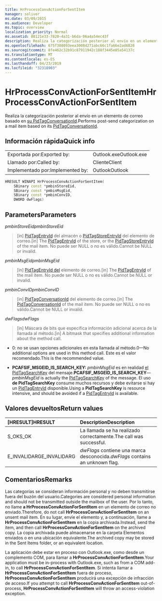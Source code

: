 ```yaml
---
title: HrProcessConvActionForSentItem
manager: soliver
ms.date: 03/09/2015
ms.audience: Developer
ms.topic: overview
localization_priority: Normal
ms.assetid: 08121e33-7820-4a31-b6da-06a4a54ec43f
description: Realiza la categorización posterior al envío en un elemento de correo basado en su PidTagConversationId.
ms.openlocfilehash: 675f308093eea30084271abc66c1fa66e2ad6828
ms.sourcegitcommit: 8fe462c32b91c87911942c188f3445e85a54137c
ms.translationtype: MT
ms.contentlocale: es-ES
ms.lasthandoff: 04/23/2019
ms.locfileid: "32318903"
---
```

# <a name="hrprocessconvactionforsentitem"></a><span data-ttu-id="72380-103">HrProcessConvActionForSentItem</span><span class="sxs-lookup"><span data-stu-id="72380-103">HrProcessConvActionForSentItem</span></span>

<span data-ttu-id="72380-104">Realiza la categorización posterior al envío en un elemento de correo basado en [su PidTagConversationId](https://msdn.microsoft.com/library/f8e4a5fa-cb73-4eca-b174-72e1fda821a6%28Office.15%29.aspx).</span><span class="sxs-lookup"><span data-stu-id="72380-104">Performs post-send categorization on a mail item based on its [PidTagConversationId](https://msdn.microsoft.com/library/f8e4a5fa-cb73-4eca-b174-72e1fda821a6%28Office.15%29.aspx).</span></span>
  
## <a name="quick-info"></a><span data-ttu-id="72380-105">Información rápida</span><span class="sxs-lookup"><span data-stu-id="72380-105">Quick info</span></span>

|||
|:-----|:-----|
|<span data-ttu-id="72380-106">Exportada por:</span><span class="sxs-lookup"><span data-stu-id="72380-106">Exported by:</span></span>  <br/> |<span data-ttu-id="72380-107">Outlook.exe</span><span class="sxs-lookup"><span data-stu-id="72380-107">Outlook.exe</span></span>  <br/> |
|<span data-ttu-id="72380-108">Llamado por:</span><span class="sxs-lookup"><span data-stu-id="72380-108">Called by:</span></span>  <br/> |<span data-ttu-id="72380-109">Cliente</span><span class="sxs-lookup"><span data-stu-id="72380-109">Client</span></span>  <br/> |
|<span data-ttu-id="72380-110">Implementado por:</span><span class="sxs-lookup"><span data-stu-id="72380-110">Implemented by:</span></span>  <br/> |<span data-ttu-id="72380-111">Outlook</span><span class="sxs-lookup"><span data-stu-id="72380-111">Outlook</span></span>  <br/> |
   
```cpp
HRESULT WINAPI HrProcessConvActionForSentItem( 
    SBinary const *pmbinStoreEid, 
    SBinary const *pmbinMsgEid, 
    SBinary const *pmbinConvID, 
    DWORD dwFlags)
```

## <a name="parameters"></a><span data-ttu-id="72380-112">Parameters</span><span class="sxs-lookup"><span data-stu-id="72380-112">Parameters</span></span>

<span data-ttu-id="72380-113">_pmbinStoreEid_</span><span class="sxs-lookup"><span data-stu-id="72380-113">_pmbinStoreEid_</span></span>
  
> <span data-ttu-id="72380-114">[in] [PidTagEntryId](https://msdn.microsoft.com/library/ca02e873-c2d2-4d58-8df8-c05fbcdc8fba%28Office.15%29.aspx) del almacén o [PidTagStoreEntryId](https://msdn.microsoft.com/library/0d705667-19f4-4eda-a068-e65ea8f00d9b%28Office.15%29.aspx) del elemento de correo.</span><span class="sxs-lookup"><span data-stu-id="72380-114">[in] The [PidTagEntryId](https://msdn.microsoft.com/library/ca02e873-c2d2-4d58-8df8-c05fbcdc8fba%28Office.15%29.aspx) of the store, or the [PidTagStoreEntryId](https://msdn.microsoft.com/library/0d705667-19f4-4eda-a068-e65ea8f00d9b%28Office.15%29.aspx) of the mail item.</span></span> <span data-ttu-id="72380-115">No puede ser NULL o no es válido.</span><span class="sxs-lookup"><span data-stu-id="72380-115">Cannot be NULL or invalid.</span></span> 
    
<span data-ttu-id="72380-116">_pmbinMsgEid_</span><span class="sxs-lookup"><span data-stu-id="72380-116">_pmbinMsgEid_</span></span>
  
> <span data-ttu-id="72380-117">[in] [PidTagEntryId del](https://msdn.microsoft.com/library/ca02e873-c2d2-4d58-8df8-c05fbcdc8fba%28Office.15%29.aspx) elemento de correo.</span><span class="sxs-lookup"><span data-stu-id="72380-117">[in] The [PidTagEntryId](https://msdn.microsoft.com/library/ca02e873-c2d2-4d58-8df8-c05fbcdc8fba%28Office.15%29.aspx) of the mail item.</span></span> <span data-ttu-id="72380-118">No puede ser NULL o no es válido.</span><span class="sxs-lookup"><span data-stu-id="72380-118">Cannot be NULL or invalid.</span></span> 
    
<span data-ttu-id="72380-119">_pmbinConvID_</span><span class="sxs-lookup"><span data-stu-id="72380-119">_pmbinConvID_</span></span>
  
> <span data-ttu-id="72380-120">[in] [PidTagConversationId](https://msdn.microsoft.com/library/f8e4a5fa-cb73-4eca-b174-72e1fda821a6%28Office.15%29.aspx) del elemento de correo.</span><span class="sxs-lookup"><span data-stu-id="72380-120">[in] The [PidTagConversationId](https://msdn.microsoft.com/library/f8e4a5fa-cb73-4eca-b174-72e1fda821a6%28Office.15%29.aspx) of the mail item.</span></span> <span data-ttu-id="72380-121">No puede ser NULL o no es válido.</span><span class="sxs-lookup"><span data-stu-id="72380-121">Cannot be NULL or invalid.</span></span> 
    
<span data-ttu-id="72380-122">_dwFlags_</span><span class="sxs-lookup"><span data-stu-id="72380-122">_dwFlags_</span></span>
  
> <span data-ttu-id="72380-123">[in] Máscara de bits que especifica información adicional acerca de la llamada al método.</span><span class="sxs-lookup"><span data-stu-id="72380-123">[in] A bitmask that specifies additional information about the method call.</span></span>
    
   - <span data-ttu-id="72380-124">0: no se usan opciones adicionales en esta llamada al método.</span><span class="sxs-lookup"><span data-stu-id="72380-124">0—No additional options are used in this method call.</span></span> <span data-ttu-id="72380-125">Este es el valor recomendado.</span><span class="sxs-lookup"><span data-stu-id="72380-125">This is the recommended value.</span></span> 
    
   - <span data-ttu-id="72380-126">**PCAFSIF_MSGEID_IS_SEARCH_KEY:** _pmbinMsgEid_ es en realidad [el PidTagSearchKey](https://msdn.microsoft.com/library/fcab369a-a1f4-4425-a272-e35046914a4d%28Office.15%29.aspx) del mensaje.</span><span class="sxs-lookup"><span data-stu-id="72380-126">**PCAFSIF_MSGEID_IS_SEARCH_KEY**— _pmbinMsgEid_ is actually the [PidTagSearchKey](https://msdn.microsoft.com/library/fcab369a-a1f4-4425-a272-e35046914a4d%28Office.15%29.aspx) of the message.</span></span> <span data-ttu-id="72380-127">El uso **de PidTagSearchKey** consume muchos recursos y debe evitarse si hay un [PidTagEntryId](https://msdn.microsoft.com/library/ca02e873-c2d2-4d58-8df8-c05fbcdc8fba%28Office.15%29.aspx) disponible.</span><span class="sxs-lookup"><span data-stu-id="72380-127">Using a **PidTagSearchKey** is resource intensive, and should be avoided if a [PidTagEntryId](https://msdn.microsoft.com/library/ca02e873-c2d2-4d58-8df8-c05fbcdc8fba%28Office.15%29.aspx) is available.</span></span> 
    
## <a name="return-values"></a><span data-ttu-id="72380-128">Valores devueltos</span><span class="sxs-lookup"><span data-stu-id="72380-128">Return values</span></span>

|<span data-ttu-id="72380-129">**[HRESULT]**</span><span class="sxs-lookup"><span data-stu-id="72380-129">**HRESULT**</span></span>|<span data-ttu-id="72380-130">**Description**</span><span class="sxs-lookup"><span data-stu-id="72380-130">**Description**</span></span>|
|:-----|:-----|
|<span data-ttu-id="72380-131">S_OK</span><span class="sxs-lookup"><span data-stu-id="72380-131">S_OK</span></span>  <br/> |<span data-ttu-id="72380-132">La llamada se ha realizado correctamente.</span><span class="sxs-lookup"><span data-stu-id="72380-132">The call was successful.</span></span>  <br/> |
|<span data-ttu-id="72380-133">E_INVALIDARG</span><span class="sxs-lookup"><span data-stu-id="72380-133">E_INVALIDARG</span></span>  <br/> | <span data-ttu-id="72380-134">_dwFlags_ contiene una marca desconocida.</span><span class="sxs-lookup"><span data-stu-id="72380-134">_dwFlags_ contains an unknown flag.</span></span>  <br/> |
   
## <a name="remarks"></a><span data-ttu-id="72380-135">Comentarios</span><span class="sxs-lookup"><span data-stu-id="72380-135">Remarks</span></span>

<span data-ttu-id="72380-136">Las categorías se consideran información personal y no deben transmitirse fuera del buzón del usuario.</span><span class="sxs-lookup"><span data-stu-id="72380-136">Categories are considered personal information and should not be transmitted outside the mailbox of the user.</span></span> <span data-ttu-id="72380-137">Por lo tanto, no llame **a HrProcessConvActionForSentItem** en un elemento de correo no enviado.</span><span class="sxs-lookup"><span data-stu-id="72380-137">Therefore, do not call **HrProcessConvActionForSentItem** on an unsent mail item.</span></span> <span data-ttu-id="72380-138">En su lugar, envíe el elemento y, a continuación, llame a **HrProcessConvActionForSentItem** en la copia archivada.</span><span class="sxs-lookup"><span data-stu-id="72380-138">Instead, send the item, and then call **HrProcessConvActionForSentItem** on the archived copy.</span></span> <span data-ttu-id="72380-139">La copia archivada puede almacenarse en la carpeta Elementos enviados o en una ubicación equivalente.</span><span class="sxs-lookup"><span data-stu-id="72380-139">The archived copy may be stored in the Sent Items folder, or an equivalent location.</span></span> 
  
<span data-ttu-id="72380-140">La aplicación debe estar en proceso con Outlook.exe, como desde un complemento COM, para llamar a **HrProcessConvActionForSentItem**.</span><span class="sxs-lookup"><span data-stu-id="72380-140">Your application must be in-process with Outlook.exe, such as from a COM add-in, to call **HrProcessConvActionForSentItem**.</span></span> <span data-ttu-id="72380-141">Si intenta llamar a **HrProcessConvActionForSentItem** fuera de proceso, **HrProcessConvActionForSentItem** producirá una excepción de infracción de acceso.</span><span class="sxs-lookup"><span data-stu-id="72380-141">If you attempt to call **HrProcessConvActionForSentItem** out-of-process, **HrProcessConvActionForSentItem** will throw an access-violation exception.</span></span> 
  

